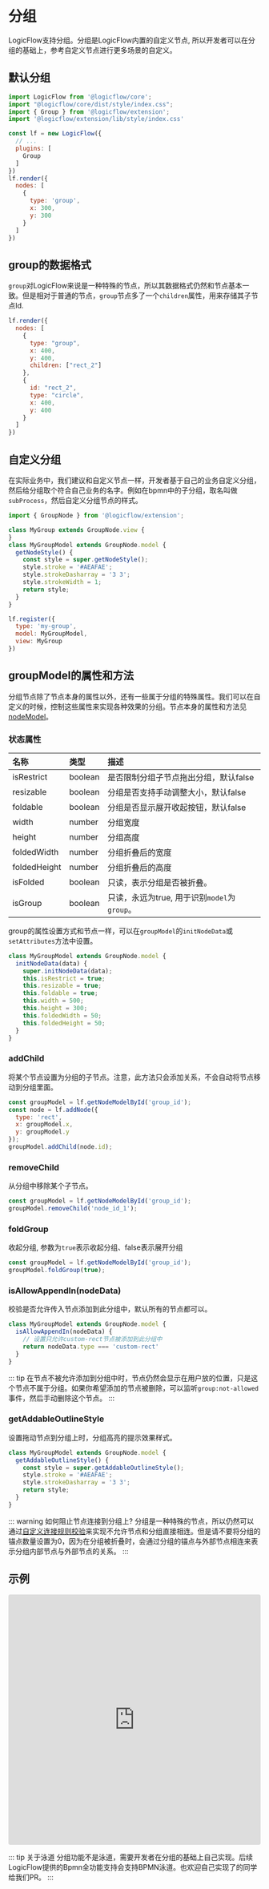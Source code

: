 # 分组

LogicFlow支持分组。分组是LogicFlow内置的自定义节点, 所以开发者可以在分组的基础上，参考自定义节点进行更多场景的自定义。

## 默认分组

```js
import LogicFlow from '@logicflow/core';
import "@logicflow/core/dist/style/index.css";
import { Group } from '@logicflow/extension';
import '@logicflow/extension/lib/style/index.css'

const lf = new LogicFlow({
  // ...
  plugins: [
    Group
  ]
})
lf.render({
  nodes: [
    {
      type: 'group',
      x: 300,
      y: 300
    }
  ]
})
```

## group的数据格式

`group`对LogicFlow来说是一种特殊的节点，所以其数据格式仍然和节点基本一致。但是相对于普通的节点，`group`节点多了一个`children`属性，用来存储其子节点Id.

```js
lf.render({
  nodes: [
    {
      type: "group",
      x: 400,
      y: 400,
      children: ["rect_2"]
    },
    {
      id: "rect_2",
      type: "circle",
      x: 400,
      y: 400
    }
  ]
})
```

## 自定义分组

在实际业务中，我们建议和自定义节点一样，开发者基于自己的业务自定义分组，然后给分组取个符合自己业务的名字。例如在bpmn中的子分组，取名叫做`subProcess`，然后自定义分组节点的样式。

```js
import { GroupNode } from '@logicflow/extension';

class MyGroup extends GroupNode.view {
}
class MyGroupModel extends GroupNode.model {
  getNodeStyle() {
    const style = super.getNodeStyle();
    style.stroke = '#AEAFAE';
    style.strokeDasharray = '3 3';
    style.strokeWidth = 1;
    return style;
  }
}

lf.register({
  type: 'my-group',
  model: MyGroupModel,
  view: MyGroup
})

```

## groupModel的属性和方法

分组节点除了节点本身的属性以外，还有一些属于分组的特殊属性。我们可以在自定义的时候，控制这些属性来实现各种效果的分组。节点本身的属性和方法见[nodeModel](../../api/nodeModelApi.md)。

### 状态属性

| 名称  | 类型   |  描述           |
| :---- | :----- | :------------- |
| isRestrict | boolean | 是否限制分组子节点拖出分组，默认false |
| resizable  | boolean |  分组是否支持手动调整大小，默认false   |
| foldable  | boolean |  分组是否显示展开收起按钮，默认false   |
| width  | number |  分组宽度   |
| height  | number |   分组高度   |
| foldedWidth  | number |  分组折叠后的宽度   |
| foldedHeight  | number |  分组折叠后的高度   |
| isFolded  | boolean |  只读，表示分组是否被折叠。   |
| isGroup  | boolean |  只读，永远为true, 用于识别`model`为`group`。   |

group的属性设置方式和节点一样，可以在`groupModel`的`initNodeData`或`setAttributes`方法中设置。

```js
class MyGroupModel extends GroupNode.model {
  initNodeData(data) {
    super.initNodeData(data);
    this.isRestrict = true;
    this.resizable = true;
    this.foldable = true;
    this.width = 500;
    this.height = 300;
    this.foldedWidth = 50;
    this.foldedHeight = 50;
  }
}
```

### addChild

将某个节点设置为分组的子节点。注意，此方法只会添加关系，不会自动将节点移动到分组里面。

```js
const groupModel = lf.getNodeModelById('group_id');
const node = lf.addNode({
  type: 'rect',
  x: groupModel.x,
  y: groupModel.y
});
groupModel.addChild(node.id);
```

### removeChild

从分组中移除某个子节点。

```js
const groupModel = lf.getNodeModelById('group_id');
groupModel.removeChild('node_id_1');
```

### foldGroup

收起分组, 参数为`true`表示收起分组、false表示展开分组

```js
const groupModel = lf.getNodeModelById('group_id');
groupModel.foldGroup(true);
```


### isAllowAppendIn(nodeData)

校验是否允许传入节点添加到此分组中，默认所有的节点都可以。

```js
class MyGroupModel extends GroupNode.model {
  isAllowAppendIn(nodeData) {
    // 设置只允许custom-rect节点被添加到此分组中
    return nodeData.type === 'custom-rect'
  }
}
```

::: tip
在节点不被允许添加到分组中时，节点仍然会显示在用户放的位置，只是这个节点不属于分组。如果你希望添加的节点被删除，可以监听`group:not-allowed`事件，然后手动删除这个节点。
:::


### getAddableOutlineStyle

设置拖动节点到分组上时，分组高亮的提示效果样式。

```js
class MyGroupModel extends GroupNode.model {
  getAddableOutlineStyle() {
    const style = super.getAddableOutlineStyle();
    style.stroke = '#AEAFAE';
    style.strokeDasharray = '3 3';
    return style;
  }
}
```


::: warning 如何阻止节点连接到分组上?
分组是一种特殊的节点，所以仍然可以通过[自定义连接规则校验](http://logic-flow.org/guide/basic/node.html#%E8%87%AA%E5%AE%9A%E4%B9%89%E8%BF%9E%E6%8E%A5%E8%A7%84%E5%88%99%E6%A0%A1%E9%AA%8C)来实现不允许节点和分组直接相连。但是请不要将分组的锚点数量设置为0，因为在分组被折叠时，会通过分组的锚点与外部节点相连来表示分组内部节点与外部节点的关系。
:::


## 示例

<iframe src="https://codesandbox.io/embed/bold-moore-vgvpf?fontsize=14&hidenavigation=1&theme=dark&view=preview"
     style="width:100%; height:500px; border:0; border-radius: 4px; overflow:hidden;"
     title="bold-moore-vgvpf"
     allow="accelerometer; ambient-light-sensor; camera; encrypted-media; geolocation; gyroscope; hid; microphone; midi; payment; usb; vr; xr-spatial-tracking"
     sandbox="allow-forms allow-modals allow-popups allow-presentation allow-same-origin allow-scripts"
   ></iframe>

::: tip 关于泳道
分组功能不是泳道，需要开发者在分组的基础上自己实现。后续LogicFlow提供的Bpmn全功能支持会支持BPMN泳道。也欢迎自己实现了的同学给我们PR。
:::